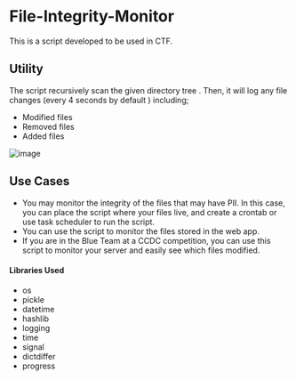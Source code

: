 # File-Integrity-Monitor

This is a script developed to be used in CTF. 
 

## Utility 
The script recursively scan the given directory tree . Then, it will log any file changes (every 4 seconds by default ) including;

- Modified files
- Removed files
- Added files

![image](https://user-images.githubusercontent.com/117517618/202917616-d6bb3e36-b20f-4125-b851-627316a37a2e.png)

## Use Cases

+ You may monitor the integrity of the files that may have PII. In this case, you can place the script where your files live, and create a crontab or use task scheduler to run the script.
+ You can use the script to monitor the files stored in the web app.
+ If you are in the Blue Team at a CCDC competition, you can use this script to monitor your server and easily see which files modified.
#### Libraries Used

- os
- pickle 
- datetime
- hashlib	
- logging
- time 
- signal
- dictdiffer 
- progress
